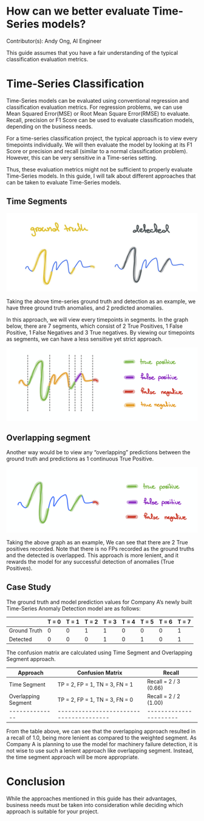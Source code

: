 # How can we better evaluate Time-Series models?

Contributor(s): Andy Ong, AI Engineer


This guide assumes that you have a fair understanding of the typical classification evaluation metrics.

# Time-Series Classification


Time-Series models can be evaluated using conventional regression and classification evaluation metrics. For regression problems, we can use Mean Squared Error(MSE) or Root Mean Square Error(RMSE) to evaluate. Recall, precision or F1 Score can be used to evaluate classification models, depending on the business needs. 

For a time-series classification project, the typical approach is to view every timepoints individually. We will then evaluate the model by looking at its F1 Score or precision and recall (similar to a normal classification problem). However, this can be very sensitive in a Time-series setting.

Thus, these evaluation metrics might not be sufficient to properly evaluate Time-Series models. In this guide, I will talk about different approaches that can be taken to evaluate Time-Series models.

## Time Segments

![Groundtruth and Detected graph](../assets/images/diagrams/groundtruth-and-detected.png)

Taking the above time-series ground truth and detection as an example, we have three ground truth anomalies, and 2 predicted anomalies.

In this approach, we will view every timepoints in segments. In the graph below, there are 7 segments, which consist of 2 True Positives, 1 False Positive, 1 False Negatives and 3 True negatives. By viewing our timepoints as segments, we can have a less sensitive yet strict approach.

![Time Segment graph](../assets/images/diagrams/time-segmented-graph.png)
    
## Overlapping segment

Another way would be to view any “overlapping” predictions between the ground truth and predictions as 1 continuous True Positive.

![Overlapped Segment graph](../assets/images/diagrams/overlapped-segment-graph.png)

Taking the above graph as an example, We can see that there are 2 True positives recorded. Note that there is no FPs recorded as the ground truths and the detected is overlapped. This approach is more lenient, and it rewards the model for any successful detection of anomalies (True Positives).

## Case Study

The ground truth and model prediction values for Company A’s newly built Time-Series Anomaly Detection model are as follows:

|              | T = 0 | T = 1 | T = 2 | T = 3 | T = 4 | T = 5 | T = 6 | T = 7 |
|--------------|------ |------ |------ |------ |------ |------ |------ |------ |
| Ground Truth |   0   |   0   |   1   |   1   |   0   |   0   |   0   |   1   | 
| Detected     |   0   |   0   |   0   |   1   |   0   |   1   |   0   |   1   |


The confusion matrix are calculated using Time Segment and Overlapping Segment approach.

| Approach     | Confusion Matrix                      | Recall                |
|--------------|---------------------------------------|---------------------- |
| Time Segment | TP = 2, FP = 1, TN = 3, FN = 1        | Recall = 2 / 3 (0.66) |
| Overlapping Segment | TP = 2, FP = 1, TN = 3, FN = 0 | Recall = 2 / 2 (1.00) |
|--------------|---------------------------------------|---------------------- |

From the table above, we can see that the overlapping approach resulted in a recall of 1.0, being more lenient as compared to the weighted segment. As Company A is planning to use the model for machinery failure detection, it is not wise to use such a lenient approach like overlapping segment. Instead, the time segment approach will be more appropriate. 

# Conclusion

While the approaches mentioned in this guide has their advantages, business needs must be taken into consideration while deciding which approach is suitable for your project. 
